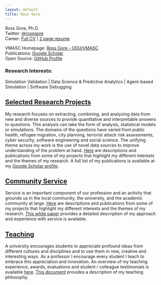 ```yaml
---
layout: default
title: Ross Gore
---
```


Ross Gore, Ph.D.  
Twitter: [@rossgore](https://twitter.com/rossgore)  
Career:  [Full CV](/fullcv_RossJGore.pdf) | [2 page resume](/resume_RossJGore.pdf)

VMASC Homepage: [Ross Gore - ODU/VMASC](https://vmasc.org/staff-profiles/dr-ross-gore/)  
Publications: [Google Scholar](https://scholar.google.com/citations?user=Sp4pikIAAAAJ&hl=en)  
Open Source: [GitHub Profile](https://github.com/rossgore)

### Research Interests: 

Simulation Validation | Data Science & Predictive Analytics | Agent-based Simulation | Software Debugging

## [Selected Research Projects](research/research.md)

My research focuses on extracting, combining, and analyzing data from new and diverse sources to provide quantitative and interpretable answers to questions. This analysis can take the form of analysis, statistical models or simulations. The domains of the questions have varied from public health, refugee migration, city planning, terrorist attack risk assessments, cyber security, software engineering and social science. The unifying theme across my work is the use of novel data sources to improve understanding of the problem at hand. [Here]((research/research.md)) are descriptions and publications from some of my projects that highlight my different interests and the themes of my research. A full list of my publications is available at my [Google Scholar profile](https://scholar.google.com/citations?user=Sp4pikIAAAAJ&hl=en).



## [Community Service](service/service.md)

Service is an important component of our profession and an activity that grounds us in the local community, the university, and the academic community at large. [Here]((service/service.md)) are descriptions and publications from some of my projects that highlight my different interests and the themes of my research. [This white paper](service/Service-Gore.pdf) provides a detailed description of my approach and experience with service is available.



## [Teaching](teaching/teaching.md)

A university encourages students to appreciate profound ideas from different cultures and disciplines and to use them in new, creative and interesting ways. As a professor I encourage every student I teach to embrace this appreciation and innovation. An overview of my teaching experience, awards, evaluations and student / colleague testimonials is available [here](teaching/teaching.md). [This document](teaching/TeachingStatement_RossJGore.pdf) provides a description of my teaching philosophy.